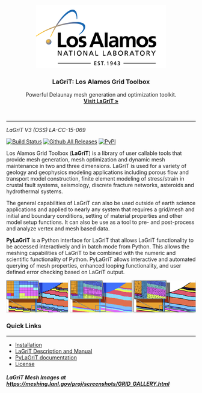 <p align="center">
  <a href="http://lagrit.lanl.gov">
    <img src="documentation/lanl.png" width=346 height=169>
  </a>

  <h3 align="center">LaGriT: Los Alamos Grid Toolbox</h3>

  <p align="center">
    Powerful Delaunay mesh generation and optimization toolkit.
    <br>
    <a href="http://lagrit.lanl.gov"><strong>Visit LaGriT &raquo;</strong></a>
  </p>
</p>

<br>

---

*LaGriT V3 (OSS) LA-CC-15-069*

[![Build Status](https://travis-ci.org/lanl/lagrit.svg?branch=master)](https://travis-ci.org/lanl/lagrit) [![
Github All Releases](https://img.shields.io/github/downloads/atom/atom/total.svg)]() [![PyPI](https://img.shields.io/pypi/l/Django.svg)]()

Los Alamos Grid Toolbox (**LaGriT**) is a library of user callable tools that provide mesh generation, mesh optimization and dynamic mesh maintenance in two and three dimensions. LaGriT is used for a variety of geology and geophysics modeling applications including porous flow and transport model construction, finite element modeling of stress/strain in crustal fault systems, seismology, discrete fracture networks, asteroids and hydrothermal systems.

The general capabilities of LaGriT can also be used outside of earth science applications and applied to nearly any system that requires a grid/mesh and initial and boundary conditions, setting of material properties and other model setup functions. It can also be use as a tool to pre- and post-process and analyze vertex and mesh based data.

**PyLaGriT** is a Python interface for LaGriT that allows LaGriT functionality to be accessed interactively and in batch mode from Python.
This allows the meshing capabilities of LaGriT to be combined with the numeric and scientific functionality of Python.
PyLaGriT allows interactive and automated querying of mesh properties, enhanced looping functionality, and user defined error checking based on LaGriT output.

![alt tag](screenshots/refine_samples_TN1000.png)

### Quick Links
---
* [Installation](documentation/INSTALL.md)
* [LaGriT Description and Manual](http://lagrit.lanl.gov)
* [PyLaGriT documentation](https://lanl.github.io/LaGriT/)
* [License](LICENSE)

##### LaGriT Mesh Images at https://meshing.lanl.gov/proj/screenshots/GRID_GALLERY.html
